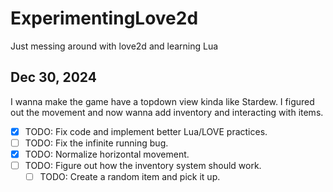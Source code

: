 # ExperimentingLove2d
Just messing around with love2d and learning Lua

## Dec 30, 2024 
I wanna make the game have a topdown view kinda like Stardew. I figured out the movement and now wanna add inventory and interacting with items. 
- [x] TODO: Fix code and implement better Lua/LOVE practices. 
- [ ] TODO: Fix the infinite running bug.
- [x] TODO: Normalize horizontal movement.
- [ ] TODO: Figure out how the inventory system should work.
    - [ ] TODO: Create a random item and pick it up.
